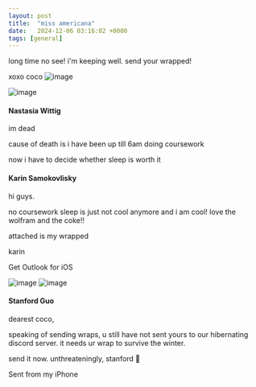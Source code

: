 ```yaml
---
layout: post
title:  "miss americana"
date:   2024-12-06 03:16:02 +0000
tags: [general]
---
```

long time no see! i'm keeping well. send your wrapped!

xoxo
coco
![image](https://github.com/user-attachments/assets/a06e9887-142a-42a7-bf17-5e6e0314c065)

![image](https://github.com/user-attachments/assets/d18aa1d0-dfd0-40fe-a313-8a982ca4f921)


#### Nastasia Wittig
im dead

cause of death is i have been up till 6am doing coursework

now i have to decide whether sleep is worth it

#### Karin Samokovlisky
hi guys.

no coursework sleep is just not cool anymore and i am cool! love the wolfram and the coke!! 

attached is my wrapped  

karin

Get Outlook for iOS

![image](https://github.com/user-attachments/assets/1cdff026-86fe-4173-aa42-8442a16bfec0)
![image](https://github.com/user-attachments/assets/04602ae0-47f2-4e5a-ad21-2028b8e0c778)


#### Stanford Guo
dearest coco,

speaking of sending wraps, u still have not sent yours to our hibernating discord server. it needs ur wrap to survive the winter.

send it now.
unthreateningly,
stanford 💜

Sent from my iPhone
